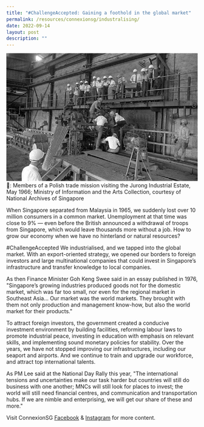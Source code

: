 ```yaml
---
title: "#ChallengeAccepted: Gaining a foothold in the global market"
permalink: /resources/connexionsg/industralising/
date: 2022-09-14
layout: post
description: ""
---
```

![](/images/connexionsg/2022/9%20Sep.jpg)
📸: Members of a Polish trade mission visiting the Jurong Industrial Estate, May 1966; Ministry of Information and the Arts Collection, courtesy of National Archives of Singapore

When Singapore separated from Malaysia in 1965, we suddenly lost over 10 million consumers in a common market. Unemployment at that time was close to 9% — even before the British announced a withdrawal of troops from Singapore, which would leave thousands more without a job. How to grow our economy when we have no hinterland or natural resources?

#ChallengeAccepted We industrialised, and we tapped into the global market. With an export-oriented strategy, we opened our borders to foreign investors and large multinational companies that could invest in Singapore’s infrastructure and transfer knowledge to local companies.

As then Finance Minister Goh Keng Swee said in an essay published in 1976, "Singapore’s growing industries produced goods not for the domestic market, which was far too small, nor even for the regional market in Southeast Asia… Our market was the world markets. They brought with them not only production and management know-how, but also the world market for their products."

To attract foreign investors, the government created a conducive investment environment by building facilities, reforming labour laws to promote industrial peace, investing in education with emphasis on relevant skills, and implementing sound monetary policies for stability. Over the years, we have not stopped improving our infrastructures, including our seaport and airports. And we continue to train and upgrade our workforce, and attract top international talents.

As PM Lee said at the National Day Rally this year, "The international tensions and uncertainties make our task harder but countries will still do business with one another; MNCs will still look for places to invest; the world will still need financial centres, and communication and transportation hubs. If we are nimble and enterprising, we will get our share of these and more."

Visit ConnexionSG [Facebook](https://www.facebook.com/ConnexionSG) & [Instagram](https://www.instagram.com/connexionsg/) for more content.